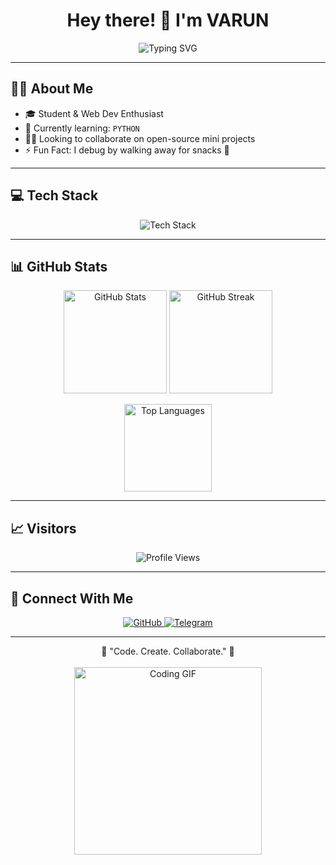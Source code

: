 
<h1 align="center">Hey there! 👋 I'm VARUN</h1>

<p align="center">
  <img src="https://readme-typing-svg.herokuapp.com?font=Fira+Code&weight=600&size=24&pause=1000&color=00F7FF&center=true&vCenter=true&width=435&lines=Passionate+Developer+💻;Lover+of+Clean+Code+📝;Always+Learning+Something+New+🚀;Let's+build+cool+stuff+🔥" alt="Typing SVG" />
</p>

---

## 🧑‍💻 About Me

- 🎓 Student & Web Dev Enthusiast  
- 🌱 Currently learning: `PYTHON`
- 👯‍♂️ Looking to collaborate on open-source mini projects  
- ⚡ Fun Fact: I debug by walking away for snacks 🍫

---

## 💻 Tech Stack

<p align="center">
  <img src="https://skillicons.dev/icons?i=html,css,js,c,python,git,github,vscode,bash" alt="Tech Stack" />
</p>

---

## 📊 GitHub Stats

<p align="center">
  <img src="https://github-readme-stats.vercel.app/api?username=VARUN-KONADA&show_icons=true&theme=buddhism" height="165" alt="GitHub Stats" />
  <img src="https://github-readme-streak-stats.herokuapp.com/?user=VARUN-KONADA&theme=radical" height="165" alt="GitHub Streak" />
</p>

<p align="center">
  <img src="https://github-readme-stats.vercel.app/api/top-langs/?username=VARUN-KONADA&layout=compact&theme=radical" height="140" alt="Top Languages" />
</p>

---

## 📈 Visitors

<p align="center">
  <img src="https://komarev.com/ghpvc/?username=VARUN-KONADA&style=for-the-badge&color=blue" alt="Profile Views" />
</p>

---

## 🔗 Connect With Me

<p align="center">
  <a href="https://github.com/VARUN-KONADA" target="_blank">
    <img src="https://img.shields.io/badge/GitHub-black?style=for-the-badge&logo=github" alt="GitHub" />
  </a>
  <a href="https://t.me/AGENT_V" target="_blank">
    <img src="https://img.shields.io/badge/Telegram-2CA5E0?style=for-the-badge&logo=telegram&logoColor=white" alt="Telegram" />
  </a>
  <!--
  <a href="mailto:youremail@example.com">
    <img src="https://img.shields.io/badge/Email-Send_Message-red?style=for-the-badge&logo=gmail" alt="Email" />
  </a>-->
</p>

---

<p align="center">
  🚀 "Code. Create. Collaborate." 🚀  
  <br><br>
  <img src="https://media.giphy.com/media/qgQUggAC3Pfv687qPC/giphy.gif" width="300" alt="Coding GIF" />
</p>
